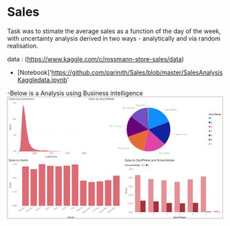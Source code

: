 # Sales
Task was to stimate the average sales as a function of the day of the week, with uncertainty analysis derived in two ways - analytically and via random realisation.

data : (https://www.kaggle.com/c/rossmann-store-sales/data)

- [Notebook]'https://github.com/parinith/Sales/blob/master/SalesAnalysisKaggledata.ipynb'

-Below is a Analysis using Business intelligence
<img src= 'https://github.com/parinith/Sales/blob/master/salesanalysis.PNG'>
